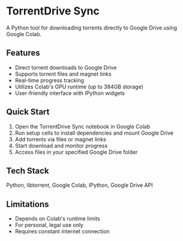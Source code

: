 # TorrentDrive Sync

A Python tool for downloading torrents directly to Google Drive using Google Colab.

## Features

- Direct torrent downloads to Google Drive
- Supports torrent files and magnet links
- Real-time progress tracking
- Utilizes Colab's GPU runtime (up to 384GB storage)
- User-friendly interface with IPython widgets

## Quick Start

1. Open the TorrentDrive Sync notebook in Google Colab
2. Run setup cells to install dependencies and mount Google Drive
3. Add torrents via files or magnet links
4. Start download and monitor progress
5. Access files in your specified Google Drive folder

## Tech Stack

Python, libtorrent, Google Colab, IPython, Google Drive API

## Limitations

- Depends on Colab's runtime limits
- For personal, legal use only
- Requires constant internet connection
